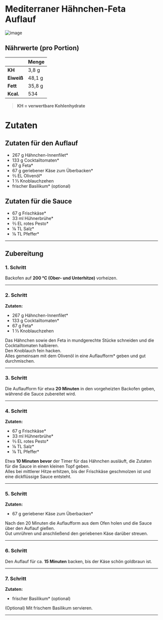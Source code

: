 # Mediterraner Hähnchen-Feta Auflauf

![image](images/Mediterraner_Hähnchen-Feta_Auflauf/Image-1080x675.jpg)

## Nährwerte (pro Portion)

|            | Menge  |
|------------|--------|
| **KH**     | 3,8 g  |
| **Eiweiß** | 48,1 g |
| **Fett**   | 35,8 g |
| **Kcal.**  | 534    |

> **KH = verwertbare Kohlenhydrate**

# Zutaten

## Zutaten für den Auflauf
- 267 g Hähnchen-Innenfilet*
- 133 g Cocktailtomaten*
- 67 g Feta*
- 67 g geriebener Käse zum Überbacken*
- ⅔ EL Olivenöl*
- 1 ⅓ Knoblauchzehen
- frischer Basilikum* (optional)

## Zutaten für die Sauce
- 67 g Frischkäse*
- 33 ml Hühnerbrühe*
- ⅔ EL rotes Pesto*
- ⅛ TL Salz*
- ⅛ TL Pfeffer*

---

## Zubereitung

### 1. Schritt
Backofen auf **200 °C (Ober- und Unterhitze)** vorheizen.

---

### 2. Schritt  
**Zutaten:**  
- 267 g Hähnchen-Innenfilet*  
- 133 g Cocktailtomaten*  
- 67 g Feta*  
- 1 ⅓ Knoblauchzehen  

Das Hähnchen sowie den Feta in mundgerechte Stücke schneiden und die Cocktailtomaten halbieren.  
Den Knoblauch fein hacken.  
Alles gemeinsam mit dem Olivenöl in eine Auflaufform* geben und gut durchmischen.

---

### 3. Schritt
Die Auflaufform für etwa **20 Minuten** in den vorgeheizten Backofen geben, während die Sauce zubereitet wird.

---

### 4. Schritt  
**Zutaten:**  
- 67 g Frischkäse*  
- 33 ml Hühnerbrühe*  
- ⅔ EL rotes Pesto*  
- ⅛ TL Salz*  
- ⅛ TL Pfeffer*  

Etwa **10 Minuten bevor** der Timer für das Hähnchen ausläuft, die Zutaten für die Sauce in einen kleinen Topf geben.  
Alles bei mittlerer Hitze erhitzen, bis der Frischkäse geschmolzen ist und eine dickflüssige Sauce entsteht.

---

### 5. Schritt  
**Zutaten:**  
- 67 g geriebener Käse zum Überbacken*  

Nach den 20 Minuten die Auflaufform aus dem Ofen holen und die Sauce über den Auflauf gießen.  
Gut umrühren und anschließend den geriebenen Käse darüber streuen.

---

### 6. Schritt
Den Auflauf für ca. **15 Minuten** backen, bis der Käse schön goldbraun ist.

---

### 7. Schritt  
**Zutaten:**  
- frischer Basilikum* (optional)  

(Optional) Mit frischem Basilikum servieren.

---
